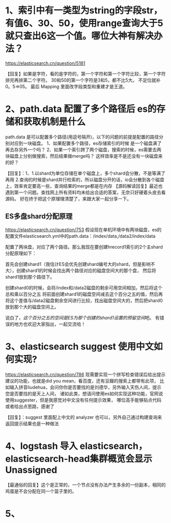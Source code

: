 # 1、索引中有一类型为string的字段str，有值6、30、50，使用range查询大于5就只查出6这一个值。哪位大神有解决办法？
https://elasticsearch.cn/question/5181

【回复】如果是字符，看的是字符的，第一个字符和第一个字符比较，第一个字符排完再排第二个字符。
30和50的第一个字符是3和5，都不比5大。
不足位就补0。5=>05。
最后 Mapping 里面改字段类型和重建才是王道。

# 2、path.data 配置了多个路径后 es的存储和获取机制是什么

path.data 是可以配置多个路径(用逗号隔开)，以下的问题的前提是配置的路径分别对应到一块磁盘。
1、如果配置多个路径，es存储索引的时候 是一个磁盘满了 再去存另外一个吗？
2、如果一个索引跨了两个磁盘，搜索的时候，es需要去两块磁盘上分别做搜索，然后结果做merge吗？ 这样效率是不是还没有一块磁盘来的好？

【回复】：1、1.以shard为单位存储在单个磁盘上，多个shard会分散，不是等满了再用
2.查询的时候是shard并行检索的，所以磁盘分开的话，io会分散到各个磁盘上，效率肯定要高一些，查询结果的merge都是在内存
【源码解读回复】最近也遇到第一个问题。查找网上所有资料均未给出合适的答案，无奈只好硬着头皮去看源码。
好在终于把这个原理理清楚了，来跟大家一起分享一下。

## ES多盘shard分配原理
https://elasticsearch.cn/question/753
假设现在单机环境中有两块磁盘，es的配置文件elasticsearch.yml中的path.data：/index/data,/data2/index/data

配置了两块盘，对应了两个路径。那么我现在要创建hrecord1索引的2个主shard分配原理如下：

首先会创建shard1（我估计ES会优先创建shard编号大的shard，但是影响不大），创建shard1的时候会找出两个路径对应的磁盘空间大的那个盘，
然后将shard1放到那个路径下。

创建shard0的时候，会将/index和/data2磁盘的剩余可用空间相加，然后将这个总和乘以百分之五
将前面创建shard1的磁盘空间减去这个百分之五的值，然后再将这个差值与/data2磁盘剩余空间进行比较，找出磁盘空间大的，然后把shard0放到那个大的磁盘空间上。

说白了，*这个百分之五的空间是ES为那个创建的shard1设置的预留空间*吧。
有错误的地方也欢迎大家指出，一起交流哈！

# 3、elasticsearch suggest 使用中文如何实现?
https://elasticsearch.cn/question/786
现需要实现一个拼写检查错误后给出提示建议的功能，也就是did you mean，看百度，还有豆瓣的搜索上都带有此项，
比如输入拼音liudehua，会问你你是否要找的是刘德华，另外输入天伤人间，提示您是否要找的是天上人间，
诸如此类，想请问使用es如何实现这种功能，官网说使用suggester，但是我感觉对中文没有任何提示效果，
哪位高手能够贴点代码或者给出点思路，感谢了

【回复】：suggest 里面配上中文的 analyzer 也可以，另外自己通过构建查询来返回提示结果也是一种做法

# 4、logstash 导入 elasticsearch，elasticsearch-head集群概览会显示Unassigned
【最通俗的回复】这个是正常的，一个节点没有办法产生多余的一份副本，相同的鸡蛋是不会分配在同一个篮子里的。

# 5、
